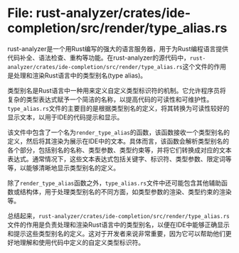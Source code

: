 # File: rust-analyzer/crates/ide-completion/src/render/type_alias.rs

rust-analyzer是一个用Rust编写的强大的语言服务器，用于为Rust编程语言提供代码补全、语法检查、重构等功能。在rust-analyzer的源代码中，`rust-analyzer/crates/ide-completion/src/render/type_alias.rs`这个文件的作用是处理和渲染Rust语言中的类型别名(type alias)。

类型别名是Rust语言中一种用来定义自定义类型标识符的机制。它允许程序员将复杂的类型表达式赋予一个简洁的名称，以提高代码的可读性和可维护性。`type_alias.rs`文件的主要目的是根据类型别名的定义，将其转换为可读性较好的显示文本，以用于IDE的代码提示和显示。

该文件中包含了一个名为`render_type_alias`的函数，该函数接收一个类型别名的定义，然后将其渲染为展示在IDE中的文本。具体而言，该函数会解析类型别名的各个部分，包括别名的名称、类型参数、类型约束等，并将它们转换成对应的文本表达式。通常情况下，这些文本表达式包括关键字、标识符、类型参数、限定词等等，以能够清晰地显示类型别名的定义。

除了`render_type_alias`函数之外，`type_alias.rs`文件中还可能包含其他辅助函数或结构体，用于处理类型别名的不同方面，如类型参数的渲染、类型约束的渲染等。

总结起来，`rust-analyzer/crates/ide-completion/src/render/type_alias.rs`文件的作用是负责处理和渲染Rust语言中的类型别名，以便在IDE中能够正确显示和提示这些类型别名的定义。这对于开发者来说非常重要，因为它可以帮助他们更好地理解和使用代码中定义的自定义类型标识符。


